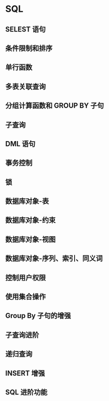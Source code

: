 # SQL

## SELEST 语句



## 条件限制和排序



## 单行函数



## 多表关联查询



## 分组计算函数和 GROUP BY 子句



## 子查询



## DML 语句



## 事务控制



## 锁



## 数据库对象-表



## 数据库对象-约束



## 数据库对象-视图



## 数据库对象-序列、索引、同义词



## 控制用户权限



## 使用集合操作



## Group By 子句的增强



## 子查询进阶



## 递归查询



## INSERT 增强



## SQL 进阶功能